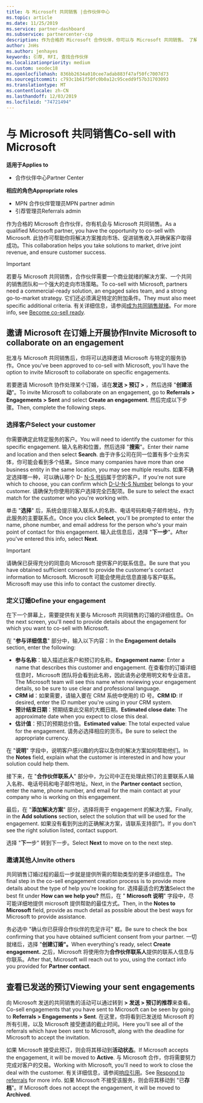 ```yaml
---
title: 与 Microsoft 共同销售 |合作伙伴中心
ms.topic: article
ms.date: 11/25/2019
ms.service: partner-dashboard
ms.subservice: partnercenter-csp
description: 作为合格的 Microsoft 合作伙伴，你可以与 Microsoft 共同销售。 了解如何定义预订、邀请 Microsoft 协作或查看已发送的预订。
author: JnHs
ms.author: jenhayes
keywords: 引荐, RFI, 查找合作伙伴
ms.localizationpriority: medium
ms.custom: seodec18
ms.openlocfilehash: 836bb2634a010cee7adab883f47af50fc7007d73
ms.sourcegitcommit: c793c1b61f50fc0b0a12c95cedd9f57b31703093
ms.translationtype: MT
ms.contentlocale: zh-CN
ms.lasthandoff: 12/03/2019
ms.locfileid: "74721494"
---
```

# <a name="co-sell-with-microsoft"></a><span data-ttu-id="4536f-105">与 Microsoft 共同销售</span><span class="sxs-lookup"><span data-stu-id="4536f-105">Co-sell with Microsoft</span></span>

<span data-ttu-id="4536f-106">**适用于**</span><span class="sxs-lookup"><span data-stu-id="4536f-106">**Applies to**</span></span>

-  <span data-ttu-id="4536f-107">合作伙伴中心</span><span class="sxs-lookup"><span data-stu-id="4536f-107">Partner Center</span></span>

<span data-ttu-id="4536f-108">**相应的角色**</span><span class="sxs-lookup"><span data-stu-id="4536f-108">**Appropriate roles**</span></span>

- <span data-ttu-id="4536f-109">MPN 合作伙伴管理员</span><span class="sxs-lookup"><span data-stu-id="4536f-109">MPN partner admin</span></span>
- <span data-ttu-id="4536f-110">引荐管理员</span><span class="sxs-lookup"><span data-stu-id="4536f-110">Referrals admin</span></span>

<span data-ttu-id="4536f-111">作为合格的 Microsoft 合作伙伴，你有机会与 Microsoft 共同销售。</span><span class="sxs-lookup"><span data-stu-id="4536f-111">As a qualified Microsoft partner, you have the opportunity to co-sell with Microsoft.</span></span> <span data-ttu-id="4536f-112">此协作可帮助你将解决方案推向市场、促进销售收入并确保客户取得成功。</span><span class="sxs-lookup"><span data-stu-id="4536f-112">This collaboration helps you take solutions to market, drive joint revenue, and ensure customer success.</span></span>

> [!IMPORTANT]
> <span data-ttu-id="4536f-113">若要与 Microsoft 共同销售，合作伙伴需要一个商业就绪的解决方案、一个共同的销售团队和一个强大的走向市场策略。</span><span class="sxs-lookup"><span data-stu-id="4536f-113">To co-sell with Microsoft, partners need a commercial-ready solution, an engaged sales team, and a strong go-to-market strategy.</span></span> <span data-ttu-id="4536f-114">它们还必须满足特定的附加条件。</span><span class="sxs-lookup"><span data-stu-id="4536f-114">They must also meet specific additional criteria.</span></span> <span data-ttu-id="4536f-115">有关详细信息，请参阅[成为共同销售就绪](https://partner.microsoft.com/reach-customers/selling-with-microsoft#become-ready)。</span><span class="sxs-lookup"><span data-stu-id="4536f-115">For more info, see [Become co-sell ready](https://partner.microsoft.com/reach-customers/selling-with-microsoft#become-ready).</span></span>

## <a name="invite-microsoft-to-collaborate-on-an-engagement"></a><span data-ttu-id="4536f-116">邀请 Microsoft 在订婚上开展协作</span><span class="sxs-lookup"><span data-stu-id="4536f-116">Invite Microsoft to collaborate on an engagement</span></span>

<span data-ttu-id="4536f-117">批准与 Microsoft 共同销售后，你将可以选择邀请 Microsoft 与特定的服务协作。</span><span class="sxs-lookup"><span data-stu-id="4536f-117">Once you've been approved to co-sell with Microsoft, you'll have the option to invite Microsoft to collaborate on specific engagements.</span></span>

<span data-ttu-id="4536f-118">若要邀请 Microsoft 协作处理某个订婚，请在**发送 > 预订 >** ，然后选择 "**创建活动**"。</span><span class="sxs-lookup"><span data-stu-id="4536f-118">To invite Microsoft to collaborate on an engagement, go to **Referrals > Engagements > Sent** and select **Create an engagement**.</span></span> <span data-ttu-id="4536f-119">然后完成以下步骤。</span><span class="sxs-lookup"><span data-stu-id="4536f-119">Then, complete the following steps.</span></span>

### <a name="select-your-customer"></a><span data-ttu-id="4536f-120">选择客户</span><span class="sxs-lookup"><span data-stu-id="4536f-120">Select your customer</span></span>

<span data-ttu-id="4536f-121">你需要确定此特定服务的客户。</span><span class="sxs-lookup"><span data-stu-id="4536f-121">You will need to identify the customer for this specific engagement.</span></span> <span data-ttu-id="4536f-122">输入名称和位置，然后选择 "**搜索**"。</span><span class="sxs-lookup"><span data-stu-id="4536f-122">Enter their name and location and then select **Search**.</span></span> <span data-ttu-id="4536f-123">由于许多公司在同一位置有多个业务实体，你可能会看到多个结果。</span><span class="sxs-lookup"><span data-stu-id="4536f-123">Since many companies have more than one business entity in the same location, you may see multiple results.</span></span> <span data-ttu-id="4536f-124">如果不确定选择哪一种，可以确认哪个 D- [N-S 号码](https://www.dnb.com/duns-number.html)属于您的客户。</span><span class="sxs-lookup"><span data-stu-id="4536f-124">If you're not sure which to choose, you can confirm which [D-U-N-S Number](https://www.dnb.com/duns-number.html) belongs to your customer.</span></span> <span data-ttu-id="4536f-125">请确保为你使用的客户选择完全匹配项。</span><span class="sxs-lookup"><span data-stu-id="4536f-125">Be sure to select the exact match for the customer who you're working with.</span></span> 

<span data-ttu-id="4536f-126">单击 "**选择**" 后，系统会提示输入联系人的名称、电话号码和电子邮件地址，作为此服务的主要联系点。</span><span class="sxs-lookup"><span data-stu-id="4536f-126">Once you click **Select**, you'll be prompted to enter the name, phone number, and email address for the person who's your main point of contact for this engagement.</span></span> <span data-ttu-id="4536f-127">输入此信息后，选择 "**下一步**"。</span><span class="sxs-lookup"><span data-stu-id="4536f-127">After you've entered this info, select **Next**.</span></span>

> [!IMPORTANT]
> <span data-ttu-id="4536f-128">请确保已获得充分的同意向 Microsoft 提供客户的联系信息。</span><span class="sxs-lookup"><span data-stu-id="4536f-128">Be sure that you have obtained sufficient consent to provide the customer's contact information to Microsoft.</span></span> <span data-ttu-id="4536f-129">Microsoft 可能会使用此信息直接与客户联系。</span><span class="sxs-lookup"><span data-stu-id="4536f-129">Microsoft may use this info to contact the customer directly.</span></span>

### <a name="define-your-engagement"></a><span data-ttu-id="4536f-130">定义订婚</span><span class="sxs-lookup"><span data-stu-id="4536f-130">Define your engagement</span></span>

<span data-ttu-id="4536f-131">在下一个屏幕上，需要提供有关要与 Microsoft 共同销售的订婚的详细信息。</span><span class="sxs-lookup"><span data-stu-id="4536f-131">On the next screen, you'll need to provide details about the engagement for which you want to co-sell with Microsoft.</span></span>

<span data-ttu-id="4536f-132">在 "**参与详细信息**" 部分中，输入以下内容：</span><span class="sxs-lookup"><span data-stu-id="4536f-132">In the **Engagement details** section, enter the following:</span></span>
- <span data-ttu-id="4536f-133">**参与名称**：输入描述此客户和预订的名称。</span><span class="sxs-lookup"><span data-stu-id="4536f-133">**Engagement name**: Enter a name that describes this customer and engagement.</span></span> <span data-ttu-id="4536f-134">在查看你的订婚详细信息时，Microsoft 团队将会看到此名称，因此请务必使用明文和专业语言。</span><span class="sxs-lookup"><span data-stu-id="4536f-134">The Microsoft team will see this name when reviewing your engagement details, so be sure to use clear and professional language.</span></span>
- <span data-ttu-id="4536f-135">**CRM id**：如果需要，请输入要在 CRM 系统中使用的 ID 号。</span><span class="sxs-lookup"><span data-stu-id="4536f-135">**CRM ID**: If desired, enter the ID number you're using in your CRM system.</span></span>
- <span data-ttu-id="4536f-136">**预计结束日期**：预期结束此交易的大概日期。</span><span class="sxs-lookup"><span data-stu-id="4536f-136">**Estimated close date**: The approximate date when you expect to close this deal.</span></span>
- <span data-ttu-id="4536f-137">**估计值**：预订的预期总价值。</span><span class="sxs-lookup"><span data-stu-id="4536f-137">**Estimated value**: The total expected value for the engagement.</span></span> <span data-ttu-id="4536f-138">请务必选择相应的货币。</span><span class="sxs-lookup"><span data-stu-id="4536f-138">Be sure to select the appropriate currency.</span></span>

<span data-ttu-id="4536f-139">在 "**说明**" 字段中，说明客户感兴趣的内容以及你的解决方案如何帮助他们。</span><span class="sxs-lookup"><span data-stu-id="4536f-139">In the **Notes** field, explain what the customer is interested in and how your solution could help them.</span></span>

 <span data-ttu-id="4536f-140">接下来，在 "**合作伙伴联系人**" 部分中，为公司中正在处理此预订的主要联系人输入名称、电话号码和电子邮件地址。</span><span class="sxs-lookup"><span data-stu-id="4536f-140">Next, in the **Partner contact** section, enter the name, phone number, and email for the main contact at your company who is working on this engagement.</span></span>

<span data-ttu-id="4536f-141">最后，在 "**添加解决方案**" 部分，选择将用于 engagement 的解决方案。</span><span class="sxs-lookup"><span data-stu-id="4536f-141">Finally, in the **Add solutions** section, select the solution that will be used for the engagement.</span></span> <span data-ttu-id="4536f-142">如果没有看到列出的正确解决方案，请联系支持部门。</span><span class="sxs-lookup"><span data-stu-id="4536f-142">If you don't see the right solution listed, contact support.</span></span>

<span data-ttu-id="4536f-143">选择 "**下一**步" 转到下一步。</span><span class="sxs-lookup"><span data-stu-id="4536f-143">Select **Next** to move on to the next step.</span></span>

### <a name="invite-others"></a><span data-ttu-id="4536f-144">邀请其他人</span><span class="sxs-lookup"><span data-stu-id="4536f-144">Invite others</span></span>

<span data-ttu-id="4536f-145">共同销售订婚过程的最后一步就是提供所需的帮助类型的更多详细信息。</span><span class="sxs-lookup"><span data-stu-id="4536f-145">The final step in the co-sell engagement creation process is to provide more details about the type of help you're looking for.</span></span> <span data-ttu-id="4536f-146">选择最适合的**方法**</span><span class="sxs-lookup"><span data-stu-id="4536f-146">Select the best fit under **How can we help you?**</span></span> <span data-ttu-id="4536f-147">然后，在 " **Microsoft 说明**" 字段中，尽可能详细地提供 microsoft 提供帮助的最佳方式。</span><span class="sxs-lookup"><span data-stu-id="4536f-147">Then, in the **Notes to Microsoft** field, provide as much detail as possible about the best ways for Microsoft to provide assistance.</span></span>

<span data-ttu-id="4536f-148">务必选中 "确认你已获得合作伙伴的充足许可" 框。</span><span class="sxs-lookup"><span data-stu-id="4536f-148">Be sure to check the box confirming that you have obtained sufficient consent from your partner.</span></span> <span data-ttu-id="4536f-149">一切就绪后，选择 "**创建订婚"。**</span><span class="sxs-lookup"><span data-stu-id="4536f-149">When everything's ready, select **Create engagement.**</span></span> <span data-ttu-id="4536f-150">之后，Microsoft 将使用你为**合作伙伴联系人**提供的联系人信息与你联系。</span><span class="sxs-lookup"><span data-stu-id="4536f-150">After that, Microsoft will reach out to you, using the contact info you provided for **Partner contact**.</span></span>

## <a name="viewing-your-sent-engagements"></a><span data-ttu-id="4536f-151">查看已发送的预订</span><span class="sxs-lookup"><span data-stu-id="4536f-151">Viewing your sent engagements</span></span>

<span data-ttu-id="4536f-152">向 Microsoft 发送的共同销售的活动可以通过转到 **> 发送 > 预订的推荐**来查看。</span><span class="sxs-lookup"><span data-stu-id="4536f-152">Co-sell engagements that you have sent to Microsoft can be seen by going to **Referrals > Engagements > Sent**.</span></span> <span data-ttu-id="4536f-153">在这里，你将看到已发送给 Microsoft 的所有引用，以及 Microsoft 接受邀请的截止时间。</span><span class="sxs-lookup"><span data-stu-id="4536f-153">Here you'll see all of the referrals which have been sent to Microsoft, along with the deadline for Microsoft to accept the invitation.</span></span>

<span data-ttu-id="4536f-154">如果 Microsoft 接受此预订，则会将其移动到**活动状态**。</span><span class="sxs-lookup"><span data-stu-id="4536f-154">If Microsoft accepts the engagement, it will be moved to **Active**.</span></span> <span data-ttu-id="4536f-155">与 Microsoft 合作，你将需要努力完成对客户的交易。</span><span class="sxs-lookup"><span data-stu-id="4536f-155">Working with Microsoft, you'll need to work to close the deal with the customer.</span></span> <span data-ttu-id="4536f-156">有关详细信息，请参阅[响应引用](responding-to-referrals.md)。</span><span class="sxs-lookup"><span data-stu-id="4536f-156">See [Respond to referrals](responding-to-referrals.md) for more info.</span></span> <span data-ttu-id="4536f-157">如果 Microsoft 不接受该服务，则会将其移动到 "已**存档**"。</span><span class="sxs-lookup"><span data-stu-id="4536f-157">If Microsoft does not accept the engagement, it will be moved to **Archived**.</span></span>
